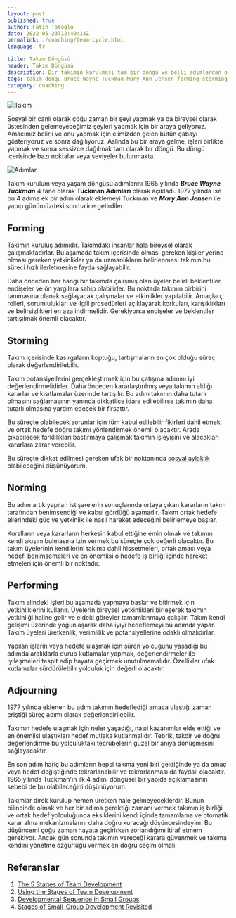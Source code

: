 ```yaml
---
layout: post
published: true
author: Fatih Tatoğlu
date: 2022-06-23T12:40:14Z
permalink: ./coaching/team-cycle.html
language: tr

title: Takım Döngüsü
header: Takım Döngüsü
description: Bir takımın kurulması tam bir döngü ve belli adımlardan oluşuyor. Bu adımların neler olduğuna bir bakalım.
tags: takım dongu Bruce_Wayne_Tuckman Mary_Ann_Jensen forming storming norming performing adjourning
category: coaching
---
```


![Takım](../../image/takim.jpg "Belle Co - [Pexels](https://www.pexels.com/photo/silhouette-photography-of-group-of-people-jumping-during-golden-time-1000445/)")

Sosyal bir canlı olarak çoğu zaman bir şeyi yapmak ya da bireysel olarak üstesinden gelemeyeceğimiz şeyleri yapmak için bir araya geliyoruz. Amacımız belirli ve onu yapmak için elimizden gelen bütün çabayı gösteriyoruz ve sonra dağılıyoruz. Aslında bu bir araya gelme, işleri birlikte yapmak ve sonra sessizce dağılmak tam olarak bir döngü. Bu döngü içerisinde bazı noktalar veya seviyeler bulunmakta.

![Adımlar](../../image/takim-dongusu-adimlar.png "Kaynak: [Lumen Learning](https://courses.lumenlearning.com/suny-principlesmanagement/chapter/reading-the-five-stages-of-team-development/)")

Takım kurulum veya yaşam döngüsü adımlarını 1965 yılında ***Bruce Wayne Tuckman*** 4 tane olarak **Tuckman Adımları** olarak açıkladı. 1977 yılında ise bu 4 adıma ek bir adım olarak eklemeyi Tuckman ve ***Mary Ann Jensen*** ile yapıp günümüzdeki son haline getirdiler.

## Forming

Takımın kuruluş adımıdır. Takımdaki insanlar hala bireysel olarak çalışmaktadırlar. Bu aşamada takım içerisinde olması gereken kişiler yerine olması gereken yetkinlikler ya da uzmanlıkların belirlenmesi takımın bu süreci hızlı ilerletmesine fayda sağlayabilir.

Daha önceden her hangi bir takımda çalışmış olan üyeler belirli beklentiler, endişeler ve ön yargılara sahip olabilirler. Bu noktada takımın birbirini tanımasına olanak sağlayacak çalışmalar ve etkinlikler yapılabilir. Amaçları, rolleri, sorumlulukları ve ilgili prosedürleri açıklayarak korkuları, karışıklıkları ve belirsizlikleri en aza indirmelidir. Gerekiyorsa endişeler ve beklentiler tartışılmak önemli olacaktır.

## Storming

Takım içerisinde kasırgaların koptuğu, tartışmaların en çok olduğu süreç olarak değerlendirilebilir.

Takım potansiyellerini gerçekleştirmek için bu çatışma adımını iyi değerlendirmelidirler. Daha önceden kararlaştırılmış veya takımın aldığı kararlar ve kısıtlamalar üzerinde tartışılır. Bu adım takımın daha tutarlı olmasını sağlamasının yanında dikkatlice idare edilebilirse takımın daha tutarlı olmasına yardım edecek bir fırsattır.

Bu süreçte olabilecek sorunlar için tüm kabul edilebilir fikirleri dahil etmek ve ortak hedefe doğru takımı yönlendirmek önemli olacaktır. Arada çıkabilecek farklılıkları bastırmaya çalışmak takımın işleyişini ve alacakları kararlara zarar verebilir.

Bu süreçte dikkat edilmesi gereken ufak bir noktanında [sosyal aylaklık](./kocluk/sosyal-aylaklik.html) olabileceğini düşünüyorum.

## Norming

Bu adım artık yapılan istişarelerin sonuçlarında ortaya çıkan kararların takım tarafından benimsendiği ve kabul gördüğü aşamadır. Takım ortak hedefe ellerindeki güç ve yetkinlik ile nasıl hareket edeceğini belirlemeye başlar.

Kuralların veya kararların herkesin kabul ettiğine emin olmak ve takımın kendi akışını bulmasına izin vermek bu süreçte çok değerli olacaktır. Bu takım üyelerinin kendilerini takıma dahil hissetmeleri, ortak amacı veya hedefi benimsemeleri ve en önemlisi o hedefe iş birliği içinde hareket etmeleri için önemli bir noktadır.

## Performing

Takım elindeki işleri bu aşamada yapmaya başlar ve bitirmek için yetkinliklerini kullanır. Üyelerin bireysel yetkinlikleri birleşerek takımın yetkinliği haline gelir ve eldeki görevler tamamlanmaya çalışılır. Takım kendi gelişimi üzerinde yoğunlaşarak daha iyiyi hedeflemeyi bu adımda yapar. Takım üyeleri üretkenlik, verimlilik ve potansiyellerine odaklı olmalıdırlar.

Yapılan işlerin veya hedefe ulaşmak için süren yolcuğunu yaşadığı bu adımda aralıklarla durup kutlamalar yapmak, değerlendirmeler ile iyileşmeleri tespit edip hayata geçirmek unutulmamalıdır. Özellikler ufak kutlamalar sürdürülebilir yolculuk için değerli olacaktır.

## Adjourning

1977 yılında eklenen bu adım takımın hedeflediği amaca ulaştığı zaman eriştiği süreç adımı olarak değerlendirilebilir.

Takımın hedefe ulaşmak için neler yaşadığı, nasıl kazanımlar elde ettiği ve en önemlisi ulaştıkları hedef mutlaka kutlanmalıdır. Tebrik, takdir ve doğru değerlendirme bu yolculuktaki tecrübelerin güzel bir anıya dönüşmesini sağlayacaktır.

En son adım hariç bu adımların hepsi takıma yeni biri geldiğinde ya da amaç veya hedef değiştiğinde tekrarlanabilir ve tekrarlanması da faydalı olacaktır. 1965 yılında Tuckman'ın ilk 4 adımı döngüsel bir yapıda açıklamasının sebebi de bu olabileceğini düşünüyorum.

Takımlar direk kurulup hemen üretken hale gelmeyeceklerdir. Bunun bilincinde olmak ve her bir adıma gerektiği zamanı vermek takımın iş birliği ve ortak hedef yolculuğunda eksiklerini kendi içinde tamamlama ve otomatik karar alma mekanizmalarını daha doğru kuracağı düşüncesindeyim. Bu düşüncemi çoğu zaman hayata geçirirken zorlandığımı itiraf etmem gerekiyor. Ancak gün sonunda takımın vereceği karara güvenmek ve takıma kendini yönetme özgürlüğü vermek en doğru seçim olmalı.

## Referanslar

1. [The 5 Stages of Team Development](https://www.teamwork.com/blog/the-5-stages-of-team-development-what-you-need-to-know/)
2. [Using the Stages of Team Development](https://hr.mit.edu/learning-topics/teams/articles/stages-development)
3. [Developmental Sequence in Small Groups](http://www.communicationcache.com/uploads/1/0/8/8/10887248/developmental_sequence_in_small_groups_-_reprint.pdf)
4. [Stages of Small-Group Development Revisited](http://faculty.wiu.edu/P-Schlag/articles/Stages_of_Small_Group_Development.pdf)
